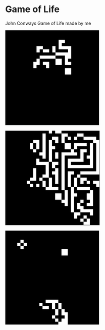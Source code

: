# Game of Life
 John Conways Game of Life made by me
 
 ![](https://github.com/TimoBlum/Game-of-Life/blob/main/GOL%201.png "")
 
 ![](https://github.com/TimoBlum/Game-of-Life/blob/main/GOL%202.png "")
 
 ![](https://github.com/TimoBlum/Game-of-Life/blob/main/GOL%203.png "")
